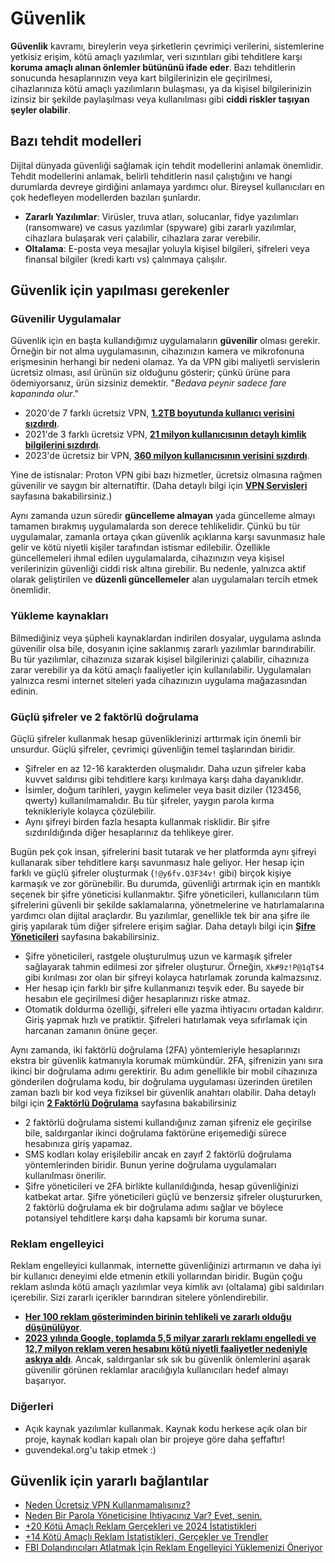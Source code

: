 <!-- NOTLAR
 - Bu sayfa bilgi içerikli makaleden oluşmaktadır.
 - İçerik kuralları ve ekleme yapmak sayfalarını ziyaret edebilirsiniz -->

# Güvenlik

**Güvenlik** kavramı, bireylerin veya şirketlerin çevrimiçi verilerini, sistemlerine yetkisiz erişim, kötü amaçlı yazılımlar, veri sızıntıları gibi tehditlere karşı **koruma amaçlı alınan önlemler bütününü ifade eder**. Bazı tehditlerin sonucunda hesaplarınızın veya kart bilgilerinizin ele geçirilmesi, cihazlarınıza kötü amaçlı yazılımların bulaşması, ya da kişisel bilgilerinizin izinsiz bir şekilde paylaşılması veya kullanılması gibi **ciddi riskler taşıyan şeyler olabilir**.

## Bazı tehdit modelleri

Dijital dünyada güvenliği sağlamak için tehdit modellerini anlamak önemlidir. Tehdit modellerini anlamak, belirli tehditlerin nasıl çalıştığını ve hangi durumlarda devreye girdiğini anlamaya yardımcı olur. Bireysel kullanıcıları en çok hedefleyen modellerden bazıları şunlardır.

- **Zararlı Yazılımlar**: Virüsler, truva atları, solucanlar, fidye yazılımları (ransomware) ve casus yazılımlar (spyware) gibi zararlı yazılımlar, cihazlara bulaşarak veri çalabilir, cihazlara zarar verebilir.
- **Oltalama**: E-posta veya mesajlar yoluyla kişisel bilgileri, şifreleri veya finansal bilgiler (kredi kartı vs) çalınmaya çalışılır.

## Güvenlik için yapılması gerekenler

### Güvenilir Uygulamalar

Güvenlik için en başta kullandığımız uygulamaların **güvenilir** olması gerekir. Örneğin bir not alma uygulamasının, cihazınızın kamera ve mikrofonuna erişmesinin herhangi bir nedeni olamaz. Ya da VPN gibi maliyetli servislerin ücretsiz olması, asıl ürünün siz olduğunu gösterir; çünkü ürüne para ödemiyorsanız, ürün sizsiniz demektir. "_Bedava peynir sadece fare kapanında olur_."

- 2020'de 7 farklı ücretsiz VPN, [**1.2TB boyutunda kullanıcı verisini sızdırdı**](https://www.vpnmentor.com/blog/report-free-vpns-leak/).
- 2021'de 3 farklı ücretsiz VPN, [**21 milyon kullanıcısının detaylı kimlik bilgilerini sızdırdı**](https://cybernews.com/security/25-million-free-vpn-user-records-exposed/).
- 2023'de ücretsiz bir VPN, [**360 milyon kullanıcısının verisini sızdırdı**](https://www.vpnmentor.com/news/report-super-vpn-breach/).

Yine de istisnalar: Proton VPN gibi bazı hizmetler, ücretsiz olmasına rağmen güvenilir ve saygın bir alternatiftir. (Daha detaylı bilgi için [**VPN Servisleri**](https://guvendekal.org/#/vpn) sayfasına bakabilirsiniz.)

Aynı zamanda uzun süredir **güncelleme almayan** yada güncelleme almayı tamamen bırakmış uygulamalarda son derece tehlikelidir. Çünkü bu tür uygulamalar, zamanla ortaya çıkan güvenlik açıklarına karşı savunmasız hale gelir ve kötü niyetli kişiler tarafından istismar edilebilir. Özellikle güncellemeleri ihmal edilen uygulamalarda, cihazınızın veya kişisel verilerinizin güvenliği ciddi risk altına girebilir. Bu nedenle, yalnızca aktif olarak geliştirilen ve **düzenli güncellemeler** alan uygulamaları tercih etmek önemlidir.

### Yükleme kaynakları

Bilmediğiniz veya şüpheli kaynaklardan indirilen dosyalar, uygulama aslında güvenilir olsa bile, dosyanın içine saklanmış zararlı yazılımlar barındırabilir. Bu tür yazılımlar, cihazınıza sızarak kişisel bilgilerinizi çalabilir, cihazınıza zarar verebilir ya da kötü amaçlı faaliyetler için kullanılabilir. Uygulamaları yalnızca resmi internet siteleri yada cihazınızın uygulama mağazasından edinin.

### Güçlü şifreler ve 2 faktörlü doğrulama

Güçlü şifreler kullanmak hesap güvenliklerinizi arttırmak için önemli bir unsurdur. Güçlü şifreler, çevrimiçi güvenliğin temel taşlarından biridir.

- Şifreler en az 12-16 karakterden oluşmalıdır. Daha uzun şifreler kaba kuvvet saldırısı gibi tehditlere karşı kırılmaya karşı daha dayanıklıdır.
- İsimler, doğum tarihleri, yaygın kelimeler veya basit diziler (123456, qwerty) kullanılmamalıdır. Bu tür şifreler, yaygın parola kırma teknikleriyle kolayca çözülebilir.
- Aynı şifreyi birden fazla hesapta kullanmak risklidir. Bir şifre sızdırıldığında diğer hesaplarınız da tehlikeye girer.

Bugün pek çok insan, şifrelerini basit tutarak ve her platformda aynı şifreyi kullanarak siber tehditlere karşı savunmasız hale geliyor. Her hesap için farklı ve güçlü şifreler oluşturmak (`!@y6fv.Q3F34v!` gibi) birçok kişiye karmaşık ve zor görünebilir. Bu durumda, güvenliği artırmak için en mantıklı seçenek bir şifre yöneticisi kullanmaktır. Şifre yöneticileri, kullanıcıların tüm şifrelerini güvenli bir şekilde saklamalarına, yönetmelerine ve hatırlamalarına yardımcı olan dijital araçlardır. Bu yazılımlar, genellikle tek bir ana şifre ile giriş yapılarak tüm diğer şifrelere erişim sağlar. Daha detaylı bilgi için [**Şifre Yöneticileri**](https://guvendekal.org/#/sifre-yoneticileri) sayfasına bakabilirsiniz.

- Şifre yöneticileri, rastgele oluşturulmuş uzun ve karmaşık şifreler sağlayarak tahmin edilmesi zor şifreler oluşturur. Örneğin, `Xk#9z!P@1qT$4` gibi kırılması zor olan bir şifreyi kolayca hatırlamak zorunda kalmazsınız.
- Her hesap için farklı bir şifre kullanmanızı teşvik eder. Bu sayede bir hesabın ele geçirilmesi diğer hesaplarınızı riske atmaz.
- Otomatik doldurma özelliği, şifreleri elle yazma ihtiyacını ortadan kaldırır. Giriş yapmak hızlı ve pratiktir. Şifreleri hatırlamak veya sıfırlamak için harcanan zamanın önüne geçer.

Aynı zamanda, iki faktörlü doğrulama (2FA) yöntemleriyle hesaplarınızı ekstra bir güvenlik katmanıyla korumak mümkündür. 2FA, şifrenizin yanı sıra ikinci bir doğrulama adımı gerektirir. Bu adım genellikle bir mobil cihazınıza gönderilen doğrulama kodu, bir doğrulama uygulaması üzerinden üretilen zaman bazlı bir kod veya fiziksel bir güvenlik anahtarı olabilir. Daha detaylı bilgi için [**2 Faktörlü Doğrulama**](https://guvendekal.org/#/2-faktorlu-dogrulama) sayfasına bakabilirsiniz

- 2 faktörlü doğrulama sistemi kullandığınız zaman şifreniz ele geçirilse bile, saldırganlar ikinci doğrulama faktörüne erişemediği sürece hesabınıza giriş yapamaz.
- SMS kodları kolay erişilebilir ancak en zayıf 2 faktörlü doğrulama yöntemlerinden biridir. Bunun yerine doğrulama uygulamaları kullanılması önerilir.
- Şifre yöneticileri ve 2FA birlikte kullanıldığında, hesap güvenliğinizi katbekat artar. Şifre yöneticileri güçlü ve benzersiz şifreler oluştururken, 2 faktörlü doğrulama ek bir doğrulama adımı sağlar ve böylece potansiyel tehditlere karşı daha kapsamlı bir koruma sunar.

### Reklam engelleyici

Reklam engelleyici kullanmak, internette güvenliğinizi artırmanın ve daha iyi bir kullanıcı deneyimi elde etmenin etkili yollarından biridir. Bugün çoğu reklam aslında kötü amaçlı yazılımlar veya kimlik avı (oltalama) gibi saldırıları içerebilir. Sizi zararlı içerikler barındıran sitelere yönlendirebilir.

- [**Her 100 reklam gösteriminden birinin tehlikeli ve zararlı olduğu düşünülüyor**](https://www.publift.com/blog/malvertising#main-types-of-malvertising-campaigns).
- [**2023 yılında Google, toplamda 5,5 milyar zararlı reklamı engelledi ve 12,7 milyon reklam veren hesabını kötü niyetli faaliyetler nedeniyle askıya aldı**](https://searchengineland.com/google-ads-safety-report-2023-438796). Ancak, saldırganlar sık sık bu güvenlik önlemlerini aşarak güvenilir görünen reklamlar aracılığıyla kullanıcıları hedef almayı başarıyor.

### Diğerleri

- Açık kaynak yazılımlar kullanmak. Kaynak kodu herkese açık olan bir proje, kaynak kodları kapalı olan bir projeye göre daha şeffaftır!
- guvendekal.org'u takip etmek :)

## Güvenlik için yararlı bağlantılar

- [Neden Ücretsiz VPN Kullanmamalısınız?](https://www.cnet.com/tech/services-and-software/why-you-shouldnt-use-a-free-vpn/)
- [Neden Bir Parola Yöneticisine İhtiyacınız Var? Evet, senin.](https://www.nytimes.com/2019/08/27/smarter-living/wirecutter/why-you-need-a-password-manager-yes-you.html)
- [+20 Kötü Amaçlı Reklam Gerçekleri ve 2024 İstatistikleri](https://proprivacy.com/blog/malvertising-facts-statistics-2022-protect-youreself-from-malvertising)
- [+14 Kötü Amaçlı Reklam İstatistikleri, Gerçekler ve Trendler](https://vpnalert.com/resources/malvertising-statistics/)
- [FBI Dolandırıcıları Atlatmak İçin Reklam Engelleyici Yüklemenizi Öneriyor](https://www.pcmag.com/news/fbi-recommends-installing-an-ad-blocker-to-dodge-scammers)
